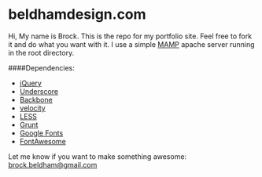 beldhamdesign.com
=================

Hi, My name is Brock. This is the repo for my portfolio site. Feel free to fork it and do what you want with it. I use a simple [MAMP](https://www.mamp.info/en/) apache server running in the root directory.

####Dependencies:
* [jQuery](http://jquery.com/)
* [Underscore](http://underscorejs.org/)
* [Backbone](http://backbonejs.org/)
* [velocity](http://julian.com/research/velocity/)
* [LESS](http://lesscss.org/)
* [Grunt](http://gruntjs.com/)
* [Google Fonts](https://www.google.com/fonts)
* [FontAwesome](http://fortawesome.github.io/Font-Awesome/)

Let me know if you want to make something awesome: [brock.beldham@gmail.com](mailto:brock.beldham@gmail.com)
